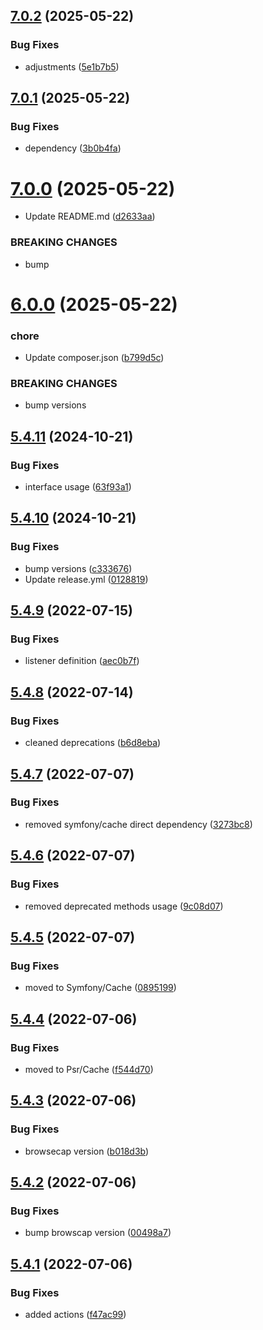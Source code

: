 ## [7.0.2](https://github.com/netbull/SecurityBundle/compare/v7.0.1...v7.0.2) (2025-05-22)


### Bug Fixes

* adjustments ([5e1b7b5](https://github.com/netbull/SecurityBundle/commit/5e1b7b5e7502084fff571b781d1505eb21de0539))

## [7.0.1](https://github.com/netbull/SecurityBundle/compare/v7.0.0...v7.0.1) (2025-05-22)


### Bug Fixes

* dependency ([3b0b4fa](https://github.com/netbull/SecurityBundle/commit/3b0b4face9291598b7337e016ecf9f8641aeeaca))

# [7.0.0](https://github.com/netbull/SecurityBundle/compare/v6.0.0...v7.0.0) (2025-05-22)


* Update README.md ([d2633aa](https://github.com/netbull/SecurityBundle/commit/d2633aae522ebdc3a5ef724bfc86d34442b43757))


### BREAKING CHANGES

* bump

# [6.0.0](https://github.com/netbull/SecurityBundle/compare/v5.4.11...v6.0.0) (2025-05-22)


### chore

* Update composer.json ([b799d5c](https://github.com/netbull/SecurityBundle/commit/b799d5c06b2588c0868d73ecffc2cde9f2925221))


### BREAKING CHANGES

* bump versions

## [5.4.11](https://github.com/netbull/SecurityBundle/compare/v5.4.10...v5.4.11) (2024-10-21)


### Bug Fixes

* interface usage ([63f93a1](https://github.com/netbull/SecurityBundle/commit/63f93a1d94d5d3fdc88e62b044a52de855c015f1))

## [5.4.10](https://github.com/netbull/SecurityBundle/compare/v5.4.9...v5.4.10) (2024-10-21)


### Bug Fixes

* bump versions ([c333676](https://github.com/netbull/SecurityBundle/commit/c3336769c3f555524a5b1891939f10de9cb7d1c6))
* Update release.yml ([0128819](https://github.com/netbull/SecurityBundle/commit/0128819ac3d04cc996f895550f429bd80e8e8958))

## [5.4.9](https://github.com/netbull/SecurityBundle/compare/v5.4.8...v5.4.9) (2022-07-15)


### Bug Fixes

* listener definition ([aec0b7f](https://github.com/netbull/SecurityBundle/commit/aec0b7f2890768da8f0dc7b21ee1abb3ee095cd6))

## [5.4.8](https://github.com/netbull/SecurityBundle/compare/v5.4.7...v5.4.8) (2022-07-14)


### Bug Fixes

* cleaned deprecations ([b6d8eba](https://github.com/netbull/SecurityBundle/commit/b6d8eba595237725be9f3e35ec96a3fd982760b0))

## [5.4.7](https://github.com/netbull/SecurityBundle/compare/v5.4.6...v5.4.7) (2022-07-07)


### Bug Fixes

* removed symfony/cache direct dependency ([3273bc8](https://github.com/netbull/SecurityBundle/commit/3273bc8c9af99bced956a5f1d33f4a2b60a7648e))

## [5.4.6](https://github.com/netbull/SecurityBundle/compare/v5.4.5...v5.4.6) (2022-07-07)


### Bug Fixes

* removed deprecated methods usage ([9c08d07](https://github.com/netbull/SecurityBundle/commit/9c08d078c11751f992c7d0c99a2c8b1d55d0c33a))

## [5.4.5](https://github.com/netbull/SecurityBundle/compare/v5.4.4...v5.4.5) (2022-07-07)


### Bug Fixes

* moved to Symfony/Cache ([0895199](https://github.com/netbull/SecurityBundle/commit/08951992cb3a5fad69513ea36c1c76ed33c433f1))

## [5.4.4](https://github.com/netbull/SecurityBundle/compare/v5.4.3...v5.4.4) (2022-07-06)


### Bug Fixes

* moved to Psr/Cache ([f544d70](https://github.com/netbull/SecurityBundle/commit/f544d704cc97a93d75568c5b165d26a08cbf6c92))

## [5.4.3](https://github.com/netbull/SecurityBundle/compare/v5.4.2...v5.4.3) (2022-07-06)


### Bug Fixes

* browsecap version ([b018d3b](https://github.com/netbull/SecurityBundle/commit/b018d3b0f375dda3caec39494c8bf127aaaa0b91))

## [5.4.2](https://github.com/netbull/SecurityBundle/compare/v5.4.1...v5.4.2) (2022-07-06)


### Bug Fixes

* bump browscap version ([00498a7](https://github.com/netbull/SecurityBundle/commit/00498a7b00309d69fce65c63e29586c8745204ce))

## [5.4.1](https://github.com/netbull/SecurityBundle/compare/v5.4.0...v5.4.1) (2022-07-06)


### Bug Fixes

* added actions ([f47ac99](https://github.com/netbull/SecurityBundle/commit/f47ac9955c896cf53faccb61f1bba6f45d7cea17))
